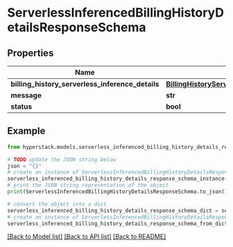 # ServerlessInferencedBillingHistoryDetailsResponseSchema


## Properties

Name | Type | Description | Notes
------------ | ------------- | ------------- | -------------
**billing_history_serverless_inference_details** | [**BillingHistoryServerlessInferenceDetails**](BillingHistoryServerlessInferenceDetails.md) |  | [optional] 
**message** | **str** |  | [optional] 
**status** | **bool** |  | [optional] 

## Example

```python
from hyperstack.models.serverless_inferenced_billing_history_details_response_schema import ServerlessInferencedBillingHistoryDetailsResponseSchema

# TODO update the JSON string below
json = "{}"
# create an instance of ServerlessInferencedBillingHistoryDetailsResponseSchema from a JSON string
serverless_inferenced_billing_history_details_response_schema_instance = ServerlessInferencedBillingHistoryDetailsResponseSchema.from_json(json)
# print the JSON string representation of the object
print(ServerlessInferencedBillingHistoryDetailsResponseSchema.to_json())

# convert the object into a dict
serverless_inferenced_billing_history_details_response_schema_dict = serverless_inferenced_billing_history_details_response_schema_instance.to_dict()
# create an instance of ServerlessInferencedBillingHistoryDetailsResponseSchema from a dict
serverless_inferenced_billing_history_details_response_schema_from_dict = ServerlessInferencedBillingHistoryDetailsResponseSchema.from_dict(serverless_inferenced_billing_history_details_response_schema_dict)
```
[[Back to Model list]](../README.md#documentation-for-models) [[Back to API list]](../README.md#documentation-for-api-endpoints) [[Back to README]](../README.md)


